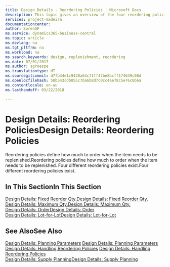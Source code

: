 ```yaml
---
title: Design Details - Reordering Policies | Microsoft Docs
description: This topic gives an overview of the four reordering policies that are available for replenishment.
services: project-madeira
documentationcenter: 
author: SorenGP
ms.service: dynamics365-business-central
ms.topic: article
ms.devlang: na
ms.tgt_pltfrm: na
ms.workload: na
ms.search.keywords: design, replenishment, reordering
ms.date: 07/01/2017
ms.author: sgroespe
ms.translationtype: HT
ms.sourcegitcommit: d7fb34e1c9428a64c71ff47be8bcff174649c00d
ms.openlocfilehash: 50b543cdb055c7ba6b8d7c0cc4ae78c5e76c0b6a
ms.contentlocale: en-au
ms.lasthandoff: 03/22/2018

---
```

# <a name="design-details-reordering-policies"></a><span data-ttu-id="913f3-103">Design Details: Reordering Policies</span><span class="sxs-lookup"><span data-stu-id="913f3-103">Design Details: Reordering Policies</span></span>
<span data-ttu-id="913f3-104">Reordering policies define how much to order when the item needs to be replenished.</span><span class="sxs-lookup"><span data-stu-id="913f3-104">Reordering policies define how much to order when the item needs to be replenished.</span></span> <span data-ttu-id="913f3-105">Four different reordering policies exist.</span><span class="sxs-lookup"><span data-stu-id="913f3-105">Four different reordering policies exist.</span></span>  

## <a name="in-this-section"></a><span data-ttu-id="913f3-106">In This Section</span><span class="sxs-lookup"><span data-stu-id="913f3-106">In This Section</span></span>  
[<span data-ttu-id="913f3-107">Design Details: Fixed Reorder Qty.</span><span class="sxs-lookup"><span data-stu-id="913f3-107">Design Details: Fixed Reorder Qty.</span></span>](design-details-fixed-reorder-qty.md)  
[<span data-ttu-id="913f3-108">Design Details: Maximum Qty.</span><span class="sxs-lookup"><span data-stu-id="913f3-108">Design Details: Maximum Qty.</span></span>](design-details-maximum-qty.md)  
[<span data-ttu-id="913f3-109">Design Details: Order</span><span class="sxs-lookup"><span data-stu-id="913f3-109">Design Details: Order</span></span>](design-details-order.md)  
[<span data-ttu-id="913f3-110">Design Details: Lot-for-Lot</span><span class="sxs-lookup"><span data-stu-id="913f3-110">Design Details: Lot-for-Lot</span></span>](design-details-lot-for-lot.md)  

## <a name="see-also"></a><span data-ttu-id="913f3-111">See Also</span><span class="sxs-lookup"><span data-stu-id="913f3-111">See Also</span></span>  
<span data-ttu-id="913f3-112">[Design Details: Planning Parameters](design-details-planning-parameters.md) </span><span class="sxs-lookup"><span data-stu-id="913f3-112">[Design Details: Planning Parameters](design-details-planning-parameters.md) </span></span>  
<span data-ttu-id="913f3-113">[Design Details: Handling Reordering Policies](design-details-handling-reordering-policies.md) </span><span class="sxs-lookup"><span data-stu-id="913f3-113">[Design Details: Handling Reordering Policies](design-details-handling-reordering-policies.md) </span></span>  
[<span data-ttu-id="913f3-114">Design Details: Supply Planning</span><span class="sxs-lookup"><span data-stu-id="913f3-114">Design Details: Supply Planning</span></span>](design-details-supply-planning.md)

